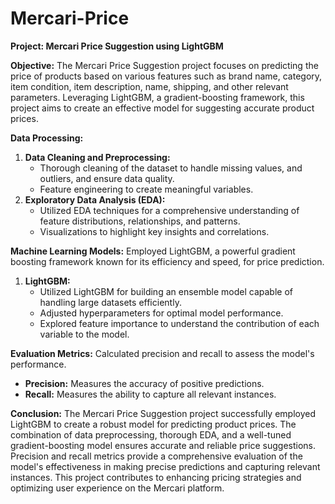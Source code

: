 # Mercari-Price

**Project: Mercari Price Suggestion using LightGBM**

**Objective:**
The Mercari Price Suggestion project focuses on predicting the price of products based on various features such as brand name, category, item condition, item description, name, shipping, and other relevant parameters. Leveraging LightGBM, a gradient-boosting framework, this project aims to create an effective model for suggesting accurate product prices.

**Data Processing:**
1. **Data Cleaning and Preprocessing:**
   - Thorough cleaning of the dataset to handle missing values, and outliers, and ensure data quality.
   - Feature engineering to create meaningful variables.
2. **Exploratory Data Analysis (EDA):**
   - Utilized EDA techniques for a comprehensive understanding of feature distributions, relationships, and patterns.
   - Visualizations to highlight key insights and correlations.

**Machine Learning Models:**
Employed LightGBM, a powerful gradient boosting framework known for its efficiency and speed, for price prediction.
1. **LightGBM:**
   - Utilized LightGBM for building an ensemble model capable of handling large datasets efficiently.
   - Adjusted hyperparameters for optimal model performance.
   - Explored feature importance to understand the contribution of each variable to the model.

**Evaluation Metrics:**
Calculated precision and recall to assess the model's performance.
- **Precision:** Measures the accuracy of positive predictions.
- **Recall:** Measures the ability to capture all relevant instances.

**Conclusion:**
The Mercari Price Suggestion project successfully employed LightGBM to create a robust model for predicting product prices. The combination of data preprocessing, thorough EDA, and a well-tuned gradient-boosting model ensures accurate and reliable price suggestions. Precision and recall metrics provide a comprehensive evaluation of the model's effectiveness in making precise predictions and capturing relevant instances. This project contributes to enhancing pricing strategies and optimizing user experience on the Mercari platform.
